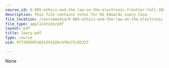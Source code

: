 ```yaml
---
course_id: 6-805-ethics-and-the-law-on-the-electronic-frontier-fall-2005
description: This file contains notes for Re Edwards Lowry Case.
file_location: /coursemedia/6-805-ethics-and-the-law-on-the-electronic-frontier-fall-2005/97720d58fa81e341d2bc4f6e73c92327_lowry.pdf
file_type: application/pdf
layout: pdf
title: lowry.pdf
type: course
uid: 97720d58fa81e341d2bc4f6e73c92327

---
```

None